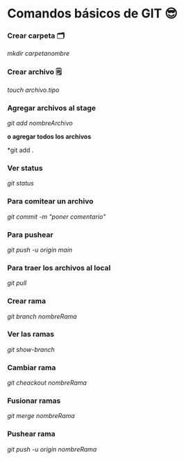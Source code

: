 # Comandos básicos de GIT 😎

### Crear carpeta 🗂

*mkdir carpetanombre*

### Crear archivo 🗒

*touch archivo.tipo*

### Agregar archivos al stage

*git add nombreArchivo*

**o agregar todos los archivos**

*git add .

### Ver status

*git status*

### Para comitear un archivo

*git commit -m "poner comentario"*

### Para pushear

*git push -u origin main*

### Para traer los archivos al local

*git pull*

### Crear rama

*git branch nombreRama*

### Ver las ramas

*git show-branch*

### Cambiar rama

*git cheackout nombreRama*

### Fusionar ramas

*git merge nombreRama*

### Pushear rama

*git push -u origin nombreRama*
